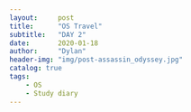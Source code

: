 ```yaml
---
layout:     post
title:      "OS Travel"
subtitle:   "DAY 2"
date:       2020-01-18
author:     "Dylan"
header-img: "img/post-assassin_odyssey.jpg"
catalog: true
tags:
    - OS
    - Study diary
---
```


